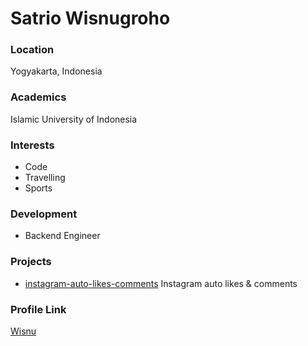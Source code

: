 # Satrio Wisnugroho

### Location

Yogyakarta, Indonesia

### Academics

Islamic University of Indonesia

### Interests

- Code
- Travelling
- Sports

### Development

- Backend Engineer

### Projects

- [instagram-auto-likes-comments](https://github.com/satriowisnugroho/instagram-auto-likes-comments) Instagram auto likes & comments

### Profile Link

[Wisnu](https://github.com/satriowisnugroho)